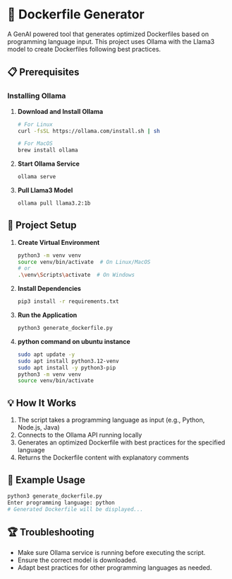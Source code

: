 # 🐳 Dockerfile Generator

A GenAI powered tool that generates optimized Dockerfiles based on programming language input. This project uses Ollama with the Llama3 model to create Dockerfiles following best practices.

## 📋 Prerequisites

### Installing Ollama

1. **Download and Install Ollama**
   ```bash
   # For Linux
   curl -fsSL https://ollama.com/install.sh | sh

   # For MacOS
   brew install ollama
   ```

2. **Start Ollama Service**
   ```bash
   ollama serve
   ```

3. **Pull Llama3 Model**
   ```bash
   ollama pull llama3.2:1b
   ```

## 🚀 Project Setup

1. **Create Virtual Environment**
   ```bash
   python3 -m venv venv
   source venv/bin/activate  # On Linux/MacOS
   # or
   .\venv\Scripts\activate  # On Windows
   ```

2. **Install Dependencies**
   ```bash
   pip3 install -r requirements.txt
   ```

3. **Run the Application**
   ```bash
   python3 generate_dockerfile.py
   ```
4. **python command on ubuntu instance**
   ```bash
   sudo apt update -y
   sudo apt install python3.12-venv
   sudo apt install -y python3-pip
   python3 -m venv venv
   source venv/bin/activate
   ```

## 💡 How It Works

1. The script takes a programming language as input (e.g., Python, Node.js, Java)
2. Connects to the Ollama API running locally
3. Generates an optimized Dockerfile with best practices for the specified language
4. Returns the Dockerfile content with explanatory comments

## 📝 Example Usage

```bash
python3 generate_dockerfile.py
Enter programming language: python
# Generated Dockerfile will be displayed...
```

## 🏆 Troubleshooting
- Make sure Ollama service is running before executing the script.
- Ensure the correct model is downloaded.
- Adapt best practices for other programming languages as needed.
